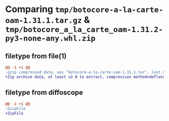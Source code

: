 # Comparing `tmp/botocore-a-la-carte-oam-1.31.1.tar.gz` & `tmp/botocore_a_la_carte_oam-1.31.2-py3-none-any.whl.zip`

## filetype from file(1)

```diff
@@ -1 +1 @@
-gzip compressed data, was "botocore-a-la-carte-oam-1.31.1.tar", last modified: Sat Jul  8 01:42:30 2023, max compression
+Zip archive data, at least v2.0 to extract, compression method=deflate
```

## filetype from diffoscope

```diff
@@ -1 +1 @@
-GzipFile
+ZipFile
```

